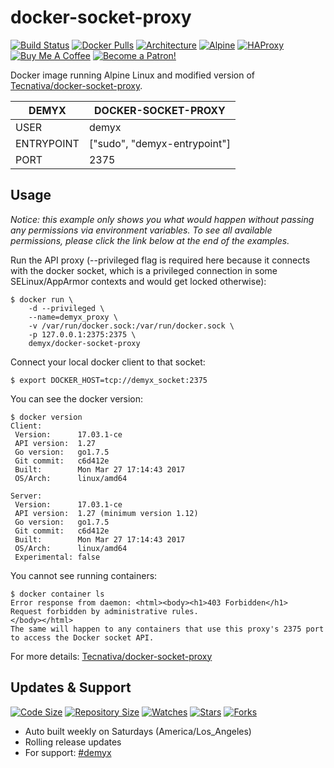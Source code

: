 # docker-socket-proxy
[![Build Status](https://img.shields.io/travis/demyxco/docker-socket-proxy?style=flat)](https://travis-ci.org/demyxco/docker-socket-proxy)
[![Docker Pulls](https://img.shields.io/docker/pulls/demyx/docker-socket-proxy?style=flat&color=blue)](https://hub.docker.com/r/demyx/docker-socket-proxy)
[![Architecture](https://img.shields.io/badge/linux-amd64-important?style=flat&color=blue)](https://hub.docker.com/r/demyx/docker-socket-proxy)
[![Alpine](https://img.shields.io/badge/alpine-3.11.3-informational?style=flat&color=blue)](https://hub.docker.com/r/demyx/docker-socket-proxy)
[![HAProxy](https://img.shields.io/badge/haproxy-1.9.13-informational?style=flat&color=blue)](https://hub.docker.com/r/demyx/docker-socket-proxy)
[![Buy Me A Coffee](https://img.shields.io/badge/buy_me_coffee-$5-informational?style=flat&color=blue)](https://www.buymeacoffee.com/VXqkQK5tb)
[![Become a Patron!](https://img.shields.io/badge/become%20a%20patron-$5-informational?style=flat&color=blue)](https://www.patreon.com/bePatron?u=23406156)

Docker image running Alpine Linux and modified version of [Tecnativa/docker-socket-proxy](https://github.com/Tecnativa/docker-socket-proxy).

DEMYX | DOCKER-SOCKET-PROXY
--- | ---
USER | demyx
ENTRYPOINT | ["sudo", "demyx-entrypoint"]
PORT | 2375

## Usage

*Notice: this example only shows you what would happen without passing any permissions via environment variables. To see all available permissions, please click the link below at the end of the examples.*

Run the API proxy (--privileged flag is required here because it connects with the docker socket, which is a privileged connection in some SELinux/AppArmor contexts and would get locked otherwise):
```
$ docker run \
    -d --privileged \
    --name=demyx_proxy \
    -v /var/run/docker.sock:/var/run/docker.sock \
    -p 127.0.0.1:2375:2375 \
    demyx/docker-socket-proxy
```

Connect your local docker client to that socket:
```
$ export DOCKER_HOST=tcp://demyx_socket:2375
```

You can see the docker version:
```
$ docker version
Client:
 Version:      17.03.1-ce
 API version:  1.27
 Go version:   go1.7.5
 Git commit:   c6d412e
 Built:        Mon Mar 27 17:14:43 2017
 OS/Arch:      linux/amd64

Server:
 Version:      17.03.1-ce
 API version:  1.27 (minimum version 1.12)
 Go version:   go1.7.5
 Git commit:   c6d412e
 Built:        Mon Mar 27 17:14:43 2017
 OS/Arch:      linux/amd64
 Experimental: false
```

You cannot see running containers:
```
$ docker container ls
Error response from daemon: <html><body><h1>403 Forbidden</h1>
Request forbidden by administrative rules.
</body></html>
The same will happen to any containers that use this proxy's 2375 port to access the Docker socket API.
```

For more details: [Tecnativa/docker-socket-proxy](https://github.com/Tecnativa/docker-socket-proxy)

## Updates & Support
[![Code Size](https://img.shields.io/github/languages/code-size/demyxco/docker-socket-proxy?style=flat&color=blue)](https://github.com/demyxco/docker-socket-proxy)
[![Repository Size](https://img.shields.io/github/repo-size/demyxco/docker-socket-proxy?style=flat&color=blue)](https://github.com/demyxco/docker-socket-proxy)
[![Watches](https://img.shields.io/github/watchers/demyxco/docker-socket-proxy?style=flat&color=blue)](https://github.com/demyxco/docker-socket-proxy)
[![Stars](https://img.shields.io/github/stars/demyxco/docker-socket-proxy?style=flat&color=blue)](https://github.com/demyxco/docker-socket-proxy)
[![Forks](https://img.shields.io/github/forks/demyxco/docker-socket-proxy?style=flat&color=blue)](https://github.com/demyxco/docker-socket-proxy)

* Auto built weekly on Saturdays (America/Los_Angeles)
* Rolling release updates
* For support: [#demyx](https://webchat.freenode.net/?channel=#demyx)
